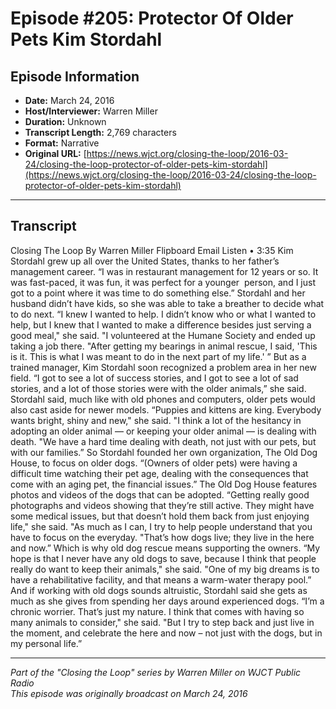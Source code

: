 # Episode #205: Protector Of Older Pets Kim Stordahl



## Episode Information

- **Date:** March 24, 2016
- **Host/Interviewer:** Warren Miller
- **Duration:** Unknown
- **Transcript Length:** 2,769 characters
- **Format:** Narrative
- **Original URL:** [https://news.wjct.org/closing-the-loop/2016-03-24/closing-the-loop-protector-of-older-pets-kim-stordahl](https://news.wjct.org/closing-the-loop/2016-03-24/closing-the-loop-protector-of-older-pets-kim-stordahl)

---

## Transcript

Closing The Loop
By
Warren Miller
Flipboard
Email
Listen
•
3:35
Kim Stordahl grew up all over the United States, thanks to her father’s management career.
“I was in restaurant management for 12 years or so. It was fast-paced, it was fun, it was perfect for a younger  person, and I just got to a point where it was time to do something else.”
Stordahl and her husband didn’t have kids, so she was able to take a breather to decide what to do next.
“I knew I wanted to help. I didn’t know who or what I wanted to help, but I knew that I wanted to make a difference besides just serving a good meal," she said. "I volunteered at the Humane Society and ended up taking a job there.
"After getting my bearings in animal rescue, I said, 'This is it. This is what I was meant to do in the next part of my life.' ”
But as a trained manager, Kim Stordahl soon recognized a problem area in her new field.
“I got to see a lot of success stories, and I got to see a lot of sad stories, and a lot of those stories were with the older animals,” she said.
Stordahl said, much like with old phones and computers, older pets would also cast aside for newer models.
“Puppies and kittens are king. Everybody wants bright, shiny and new," she said. "I think a lot of the hesitancy in adopting an older animal — or keeping your older animal — is dealing with death.
"We have a hard time dealing with death, not just with our pets, but with our families.”
So Stordahl founded her own organization, The Old Dog House, to focus on older dogs.
“(Owners of older pets) were having a difficult time watching their pet age, dealing with the consequences that come with an aging pet, the financial issues.”
The Old Dog House features photos and videos of the dogs that can be adopted.
“Getting really good photographs and videos showing that they’re still active. They might have some medical issues, but that doesn’t hold them back from just enjoying life," she said. "As much as I can, I try to help people understand that you have to focus on the everyday.
"That’s how dogs live; they live in the here and now.”
Which is why old dog rescue means supporting the owners.
“My hope is that I never have any old dogs to save, because I think that people really do want to keep their animals," she said. "One of my big dreams is to have a rehabilitative facility, and that means a warm-water therapy pool.”
And if working with old dogs sounds altruistic, Stordahl said she gets as much as she gives from spending her days around experienced dogs.
“I’m a chronic worrier. That’s just my nature. I think that comes with having so many animals to consider," she said. "But I try to step back and just live in the moment, and celebrate the here and now – not just with the dogs, but in my personal life.”

---

*Part of the "Closing the Loop" series by Warren Miller on WJCT Public Radio*  
*This episode was originally broadcast on March 24, 2016*
